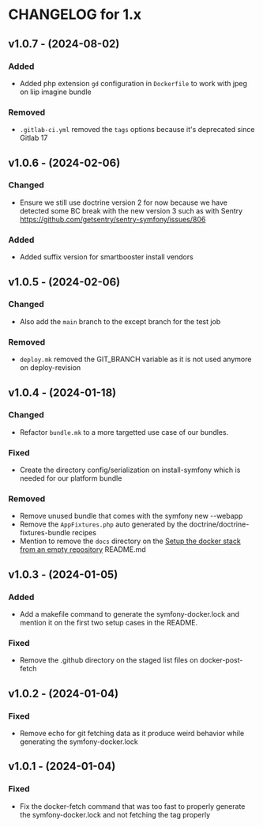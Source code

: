 CHANGELOG for 1.x
===================
## v1.0.7 - (2024-08-02)
### Added
- Added php extension `gd` configuration in `Dockerfile` to work with jpeg on liip imagine bundle
### Removed
- `.gitlab-ci.yml` removed the `tags` options because it's deprecated since Gitlab 17

## v1.0.6 - (2024-02-06)
### Changed
- Ensure we still use doctrine version 2 for now because we have detected some BC break with the new version 3 such as with Sentry https://github.com/getsentry/sentry-symfony/issues/806

### Added
- Added suffix version for smartbooster install vendors 

## v1.0.5 - (2024-02-06)
### Changed
- Also add the `main` branch to the except branch for the test job

### Removed
- `deploy.mk` removed the GIT_BRANCH variable as it is not used anymore on deploy-revision

## v1.0.4 - (2024-01-18)
### Changed
- Refactor `bundle.mk` to a more targetted use case of our bundles.

### Fixed
- Create the directory config/serialization on install-symfony which is needed for our platform bundle

### Removed
- Remove unused bundle that comes with the symfony new --webapp
- Remove the `AppFixtures.php` auto generated by the doctrine/doctrine-fixtures-bundle recipes
- Mention to remove the `docs` directory on the [Setup the docker stack from an empty repository](#setup-the-docker-stack-from-an-empty-repository) README.md

## v1.0.3 - (2024-01-05)
### Added
- Add a makefile command to generate the symfony-docker.lock and mention it on the first two setup cases in the README.

### Fixed
- Remove the .github directory on the staged list files on docker-post-fetch

## v1.0.2 - (2024-01-04)
### Fixed
- Remove echo for git fetching data as it produce weird behavior while generating the symfony-docker.lock

## v1.0.1 - (2024-01-04)
### Fixed
- Fix the docker-fetch command that was too fast to properly generate the symfony-docker.lock and not fetching the tag properly
